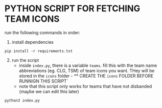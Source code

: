 # PYTHON SCRIPT FOR FETCHING TEAM ICONS

run the following commands in order:


1. install dependencies
```
pip install -r requirements.txt
```

2. run the script
    - inside `index.py`, there is a variable `teams`. fill this with the team name abbreviations (eg. CLG, TSM) of team icons you want. THey will be stored in the `icons` folder
           - ** CREATE THE `icons` FOLDER BEFORE RUNNIGN THIS SCRIPT`
    - note that this script only works for teams that have not disbanded (maybe we can edit this later)
```
python3 index.py
```
